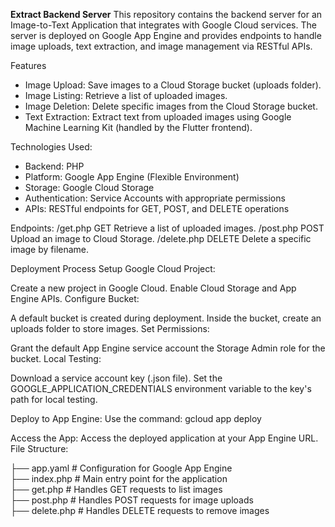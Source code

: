 **Extract Backend Server**
This repository contains the backend server for an Image-to-Text Application that integrates with Google Cloud services. The server is deployed on Google App Engine and provides endpoints to handle image uploads, text extraction, and image management via RESTful APIs.

Features
- Image Upload: Save images to a Cloud Storage bucket (uploads folder).
- Image Listing: Retrieve a list of uploaded images.
- Image Deletion: Delete specific images from the Cloud Storage bucket.
- Text Extraction: Extract text from uploaded images using Google Machine Learning Kit (handled by the Flutter frontend).


Technologies Used:
- Backend: PHP
- Platform: Google App Engine (Flexible Environment)
- Storage: Google Cloud Storage
- Authentication: Service Accounts with appropriate permissions
- APIs: RESTful endpoints for GET, POST, and DELETE operations


Endpoints:
/get.php	GET	Retrieve a list of uploaded images.
/post.php	POST	Upload an image to Cloud Storage.
/delete.php	DELETE	Delete a specific image by filename.



Deployment Process
Setup Google Cloud Project:

Create a new project in Google Cloud.
Enable Cloud Storage and App Engine APIs.
Configure Bucket:

A default bucket is created during deployment.
Inside the bucket, create an uploads folder to store images.
Set Permissions:

Grant the default App Engine service account the Storage Admin role for the bucket.
Local Testing:

Download a service account key (.json file).
Set the GOOGLE_APPLICATION_CREDENTIALS environment variable to the key's path for local testing.


Deploy to App Engine:
Use the command:
gcloud app deploy  


Access the App:
Access the deployed application at your App Engine URL.
File Structure:


├── app.yaml          # Configuration for Google App Engine  
├── index.php         # Main entry point for the application  
├── get.php           # Handles GET requests to list images  
├── post.php          # Handles POST requests for image uploads  
├── delete.php        # Handles DELETE requests to remove images 
